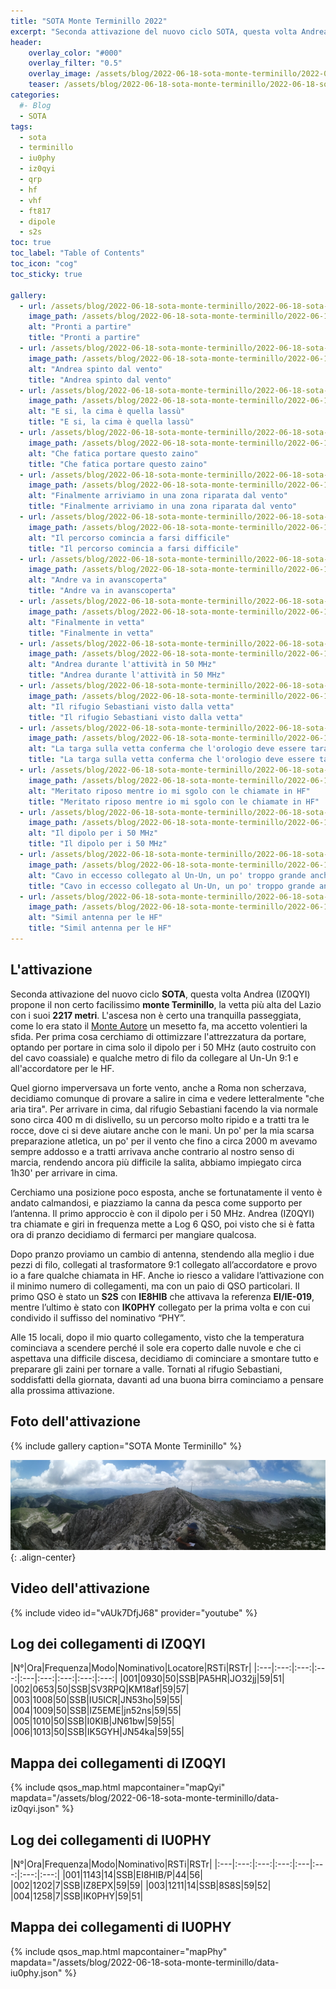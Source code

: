 ```yaml
---
title: "SOTA Monte Terminillo 2022"
excerpt: "Seconda attivazione del nuovo ciclo SOTA, questa volta Andrea propone il non certo facilissimo Terminillo"
header: 
    overlay_color: "#000"
    overlay_filter: "0.5"
    overlay_image: /assets/blog/2022-06-18-sota-monte-terminillo/2022-06-18-sota-monte-terminillo-teaser.jpg
    teaser: /assets/blog/2022-06-18-sota-monte-terminillo/2022-06-18-sota-monte-terminillo-teaser.jpg
categories:
  #- Blog
  - SOTA
tags:
  - sota
  - terminillo
  - iu0phy
  - iz0qyi
  - qrp
  - hf
  - vhf
  - ft817
  - dipole
  - s2s
toc: true
toc_label: "Table of Contents"
toc_icon: "cog"
toc_sticky: true

gallery:
  - url: /assets/blog/2022-06-18-sota-monte-terminillo/2022-06-18-sota-monte-terminillo-01.jpg
    image_path: /assets/blog/2022-06-18-sota-monte-terminillo/2022-06-18-sota-monte-terminillo-01-th.jpg
    alt: "Pronti a partire"
    title: "Pronti a partire"
  - url: /assets/blog/2022-06-18-sota-monte-terminillo/2022-06-18-sota-monte-terminillo-02.jpg
    image_path: /assets/blog/2022-06-18-sota-monte-terminillo/2022-06-18-sota-monte-terminillo-02-th.jpg
    alt: "Andrea spinto dal vento"
    title: "Andrea spinto dal vento"
  - url: /assets/blog/2022-06-18-sota-monte-terminillo/2022-06-18-sota-monte-terminillo-03.jpg
    image_path: /assets/blog/2022-06-18-sota-monte-terminillo/2022-06-18-sota-monte-terminillo-03-th.jpg
    alt: "E si, la cima è quella lassù"
    title: "E si, la cima è quella lassù"
  - url: /assets/blog/2022-06-18-sota-monte-terminillo/2022-06-18-sota-monte-terminillo-04.jpg
    image_path: /assets/blog/2022-06-18-sota-monte-terminillo/2022-06-18-sota-monte-terminillo-04-th.jpg
    alt: "Che fatica portare questo zaino"
    title: "Che fatica portare questo zaino"
  - url: /assets/blog/2022-06-18-sota-monte-terminillo/2022-06-18-sota-monte-terminillo-05.jpg
    image_path: /assets/blog/2022-06-18-sota-monte-terminillo/2022-06-18-sota-monte-terminillo-05-th.jpg
    alt: "Finalmente arriviamo in una zona riparata dal vento"
    title: "Finalmente arriviamo in una zona riparata dal vento"
  - url: /assets/blog/2022-06-18-sota-monte-terminillo/2022-06-18-sota-monte-terminillo-06.jpg
    image_path: /assets/blog/2022-06-18-sota-monte-terminillo/2022-06-18-sota-monte-terminillo-06-th.jpg
    alt: "Il percorso comincia a farsi difficile"
    title: "Il percorso comincia a farsi difficile"
  - url: /assets/blog/2022-06-18-sota-monte-terminillo/2022-06-18-sota-monte-terminillo-07.jpg
    image_path: /assets/blog/2022-06-18-sota-monte-terminillo/2022-06-18-sota-monte-terminillo-07-th.jpg
    alt: "Andre va in avanscoperta"
    title: "Andre va in avanscoperta"
  - url: /assets/blog/2022-06-18-sota-monte-terminillo/2022-06-18-sota-monte-terminillo-08.jpg
    image_path: /assets/blog/2022-06-18-sota-monte-terminillo/2022-06-18-sota-monte-terminillo-08-th.jpg
    alt: "Finalmente in vetta"
    title: "Finalmente in vetta"
  - url: /assets/blog/2022-06-18-sota-monte-terminillo/2022-06-18-sota-monte-terminillo-09.jpg
    image_path: /assets/blog/2022-06-18-sota-monte-terminillo/2022-06-18-sota-monte-terminillo-09-th.jpg
    alt: "Andrea durante l'attività in 50 MHz"
    title: "Andrea durante l'attività in 50 MHz"
  - url: /assets/blog/2022-06-18-sota-monte-terminillo/2022-06-18-sota-monte-terminillo-10.jpg
    image_path: /assets/blog/2022-06-18-sota-monte-terminillo/2022-06-18-sota-monte-terminillo-10-th.jpg
    alt: "Il rifugio Sebastiani visto dalla vetta"
    title: "Il rifugio Sebastiani visto dalla vetta"
  - url: /assets/blog/2022-06-18-sota-monte-terminillo/2022-06-18-sota-monte-terminillo-11.jpg
    image_path: /assets/blog/2022-06-18-sota-monte-terminillo/2022-06-18-sota-monte-terminillo-11-th.jpg
    alt: "La targa sulla vetta conferma che l'orologio deve essere tarato"
    title: "La targa sulla vetta conferma che l'orologio deve essere tarato"
  - url: /assets/blog/2022-06-18-sota-monte-terminillo/2022-06-18-sota-monte-terminillo-12.jpg
    image_path: /assets/blog/2022-06-18-sota-monte-terminillo/2022-06-18-sota-monte-terminillo-12-th.jpg
    alt: "Meritato riposo mentre io mi sgolo con le chiamate in HF"
    title: "Meritato riposo mentre io mi sgolo con le chiamate in HF"
  - url: /assets/blog/2022-06-18-sota-monte-terminillo/2022-06-18-sota-monte-terminillo-13.jpg
    image_path: /assets/blog/2022-06-18-sota-monte-terminillo/2022-06-18-sota-monte-terminillo-13-th.jpg
    alt: "Il dipolo per i 50 MHz"
    title: "Il dipolo per i 50 MHz"
  - url: /assets/blog/2022-06-18-sota-monte-terminillo/2022-06-18-sota-monte-terminillo-14.jpg
    image_path: /assets/blog/2022-06-18-sota-monte-terminillo/2022-06-18-sota-monte-terminillo-14-th.jpg
    alt: "Cavo in eccesso collegato al Un-Un, un po' troppo grande anche questo"
    title: "Cavo in eccesso collegato al Un-Un, un po' troppo grande anche questo"
  - url: /assets/blog/2022-06-18-sota-monte-terminillo/2022-06-18-sota-monte-terminillo-15.jpg
    image_path: /assets/blog/2022-06-18-sota-monte-terminillo/2022-06-18-sota-monte-terminillo-15-th.jpg
    alt: "Simil antenna per le HF"
    title: "Simil antenna per le HF"
---
```


## L'attivazione

Seconda attivazione del nuovo ciclo **SOTA**, questa volta Andrea (IZ0QYI) propone il non certo facilissimo **monte Terminillo**, la vetta più alta del Lazio con i suoi **2217 metri**. L'ascesa non è certo una tranquilla passeggiata, come lo era stato il [Monte Autore](https://bobboteck.github.io/sota/sota-monte-autore/) un mesetto fa, ma accetto volentieri la sfida. Per prima cosa cerchiamo di ottimizzare l'attrezzatura da portare, optando per portare in cima solo il dipolo per i 50 MHz (auto costruito con del cavo coassiale) e qualche metro di filo da collegare al Un-Un 9:1 e all'accordatore per le HF.

Quel giorno imperversava un forte vento, anche a Roma non scherzava, decidiamo comunque di provare a salire in cima e vedere letteralmente "che aria tira".
Per arrivare in cima, dal rifugio Sebastiani facendo la via normale sono circa 400 m di dislivello, su un percorso molto ripido e a tratti tra le rocce, dove ci si deve aiutare anche con le mani. Un po' per la mia scarsa preparazione atletica, un po' per il vento che fino a circa 2000 m avevamo sempre addosso e a tratti arrivava anche contrario al nostro senso di marcia, rendendo ancora più difficile la salita, abbiamo impiegato circa 1h30' per arrivare in cima.

Cerchiamo una posizione poco esposta, anche se fortunatamente il vento è andato calmandosi, e piazziamo la canna da pesca come supporto per l’antenna. Il primo approccio è con il dipolo per i 50 MHz. Andrea (IZ0QYI) tra chiamate e giri in frequenza mette a Log 6 QSO, poi visto che si è fatta ora di pranzo decidiamo di fermarci per mangiare qualcosa.

Dopo pranzo proviamo un cambio di antenna, stendendo alla meglio i due pezzi di filo, collegati al trasformatore 9:1 collegato all’accordatore e provo io a fare qualche chiamata in HF. Anche io riesco a validare l’attivazione con il minimo numero di collegamenti, ma con un paio di QSO particolari. Il primo QSO è stato un **S2S** con **IE8HIB** che attivava la referenza **EI/IE-019**, mentre l’ultimo è stato con **IK0PHY** collegato per la prima volta e con cui condivido il suffisso del nominativo “PHY”.

Alle 15 locali, dopo il mio quarto collegamento, visto che la temperatura cominciava a scendere perché il sole era coperto dalle nuvole e che ci aspettava una difficile discesa, decidiamo di cominciare a smontare tutto e preparare gli zaini per tornare a valle.
Tornati al rifugio Sebastiani, soddisfatti della giornata, davanti ad una buona birra cominciamo a pensare alla prossima attivazione.

## Foto dell'attivazione

{% include gallery caption="SOTA Monte Terminillo" %}

![Panoramica dalla vetta](/assets/blog/2022-06-18-sota-monte-terminillo/2022-06-18-sota-monte-terminillo-16-th.jpg){: .align-center}

## Video dell'attivazione

{% include video id="vAUk7DfjJ68" provider="youtube" %}

## Log dei collegamenti di IZ0QYI

|N°|Ora|Frequenza|Modo|Nominativo|Locatore|RSTi|RSTr|
|:---|:---:|:---:|:---:|:---|:---:|:---:|:---:|:---:|
|001|0930|50|SSB|PA5HR|JO32jj|59|51|
|002|0653|50|SSB|SV3RPQ|KM18af|59|57|
|003|1008|50|SSB|IU5ICR|JN53ho|59|55|
|004|1009|50|SSB|IZ5EME|jn52ns|59|55|
|005|1010|50|SSB|I0KIB|JN61bw|59|55|
|006|1013|50|SSB|IK5GYH|JN54ka|59|55|

## Mappa dei collegamenti di IZ0QYI

{% include qsos_map.html mapcontainer="mapQyi" mapdata="/assets/blog/2022-06-18-sota-monte-terminillo/data-iz0qyi.json" %}

## Log dei collegamenti di IU0PHY

|N°|Ora|Frequenza|Modo|Nominativo|RSTi|RSTr|
|:---|:---:|:---:|:---:|:---|:---:|:---:|:---:|
|001|1143|14|SSB|EI8HIB/P|44|56|
|002|1202|7|SSB|IZ8EPX|59|59|
|003|1211|14|SSB|8S8S|59|52|
|004|1258|7|SSB|IK0PHY|59|51|

## Mappa dei collegamenti di IU0PHY

{% include qsos_map.html mapcontainer="mapPhy" mapdata="/assets/blog/2022-06-18-sota-monte-terminillo/data-iu0phy.json" %}
